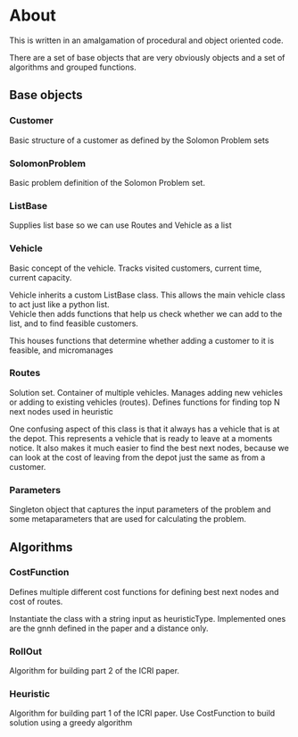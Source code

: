 # About

This is written in an amalgamation of procedural and object oriented code.

There are a set of base objects that are very obviously objects and a set of algorithms
and grouped functions.


## Base objects


### Customer
Basic structure of a customer as defined by the Solomon Problem sets

### SolomonProblem
Basic problem definition of the Solomon Problem set. 

### ListBase
Supplies list base so we can use Routes and Vehicle as a list

### Vehicle
Basic concept of the vehicle.  Tracks visited customers, current time, current capacity.

Vehicle inherits a custom ListBase class.  This allows the main vehicle class to 
act just like a python list.  
Vehicle then adds functions that help us check whether we can add to the list, 
and to find feasible customers.

This houses functions that determine whether adding a customer to it is feasible,
and micromanages

### Routes
Solution set.  Container of multiple vehicles.  Manages adding new vehicles or 
adding to existing vehicles (routes). Defines functions for finding top N next nodes 
used in heuristic

One confusing aspect of this class is that it always has a vehicle that is at the depot.
This represents a vehicle that is ready to leave at a moments notice.  It also makes it
much easier to find the best next nodes, because we can look at the cost of leaving
from the depot just the same as from a customer.

### Parameters
Singleton object that captures the input parameters of the problem and some metaparameters
that are used for calculating the problem.


## Algorithms



### CostFunction
Defines multiple different cost functions for defining best next nodes and cost of routes.

Instantiate the class with a string input as heuristicType. Implemented ones are
the gnnh defined in the paper and a distance only.

### RollOut
Algorithm for building part 2 of the ICRI paper. 


### Heuristic
Algorithm for building part 1 of the ICRI paper.  Use CostFunction to build solution
using a greedy algorithm

